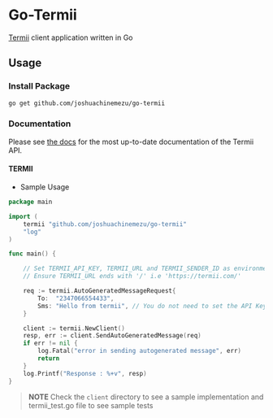 # Go-Termii

[Termii](https://developers.termii.com/) client application written in Go

## Usage

### Install Package

```bash
go get github.com/joshuachinemezu/go-termii
```

### Documentation

Please see [the docs](https://developers.termii.com/) for the most up-to-date documentation of the Termii API.

#### TERMII

- Sample Usage

```go
package main

import (
    termii "github.com/joshuachinemezu/go-termii"
    "log"
)

func main() {

    // Set TERMII_API_KEY, TERMII_URL and TERMII_SENDER_ID as environment variables
    // Ensure TERMII_URL ends with '/' i.e 'https://termii.com/'

    req := termii.AutoGeneratedMessageRequest{
        To:  "2347066554433",
        Sms: "Hello from termii", // You do not need to set the API Key in this request struct
    }

    client := termii.NewClient()
    resp, err := client.SendAutoGeneratedMessage(req)
    if err != nil {
        log.Fatal("error in sending autogenerated message", err)
        return
    }
    log.Printf("Response : %+v", resp)
}

```

> **NOTE**
> Check the `client` directory to see a sample implementation and termii_test.go file to see sample tests
